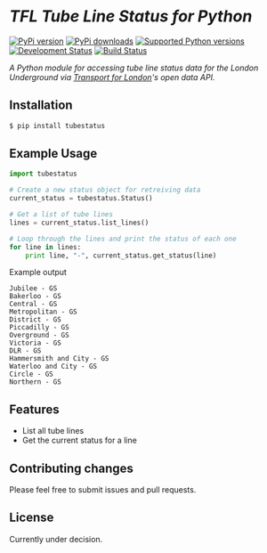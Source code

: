 # _TFL Tube Line Status for Python_
[![PyPi version](https://pypip.in/version/tubestatus/badge.svg)](https://pypi.python.org/pypi/tubestatus/)
[![PyPi downloads](https://pypip.in/download/tubestatus/badge.svg)](https://pypi.python.org/pypi/tubestatus/)
[![Supported Python versions](https://pypip.in/py_versions/tubestatus/badge.svg)](https://pypi.python.org/pypi/tubestatus/)
[![Development Status](https://pypip.in/status/tubestatus/badge.svg)](https://pypi.python.org/pypi/tubestatus/)
[![Build Status](https://travis-ci.org/jacobtomlinson/tube-status.svg?branch=master)](https://travis-ci.org/jacobtomlinson/tube-status)


_A Python module for accessing tube line status data for the London Underground via [Transport for London](https://www.tfl.gov.uk/info-for/open-data-users/our-feeds?intcmp=3671#on-this-page-1)'s open data API._

## Installation

```Bash
$ pip install tubestatus
```

## Example Usage

```Python
import tubestatus

# Create a new status object for retreiving data
current_status = tubestatus.Status()

# Get a list of tube lines
lines = current_status.list_lines()

# Loop through the lines and print the status of each one
for line in lines:
    print line, "-", current_status.get_status(line)

```

Example output
```
Jubilee - GS
Bakerloo - GS
Central - GS
Metropolitan - GS
District - GS
Piccadilly - GS
Overground - GS
Victoria - GS
DLR - GS
Hammersmith and City - GS
Waterloo and City - GS
Circle - GS
Northern - GS

```

## Features
 * List all tube lines
 * Get the current status for a line

## Contributing changes

Please feel free to submit issues and pull requests.

## License

Currently under decision.
